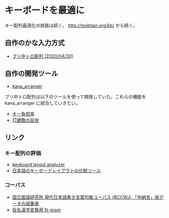 # キーボードを最適に

キー配列最適化の旅路は続く。 http://mobitan.org/kb/ から続く。

## 自作のかな入力方式

- [ブリ中トロ配列 (2020/04/30)](https://mobitan.hateblo.jp/entry/2020/04/30/233245)

## 自作の開発ツール

- [kana_arranger](https://github.com/mobitan/kana_arranger)

ブリ中トロ配列は以下のツールを使って開発していた。これらの機能を kana_arranger に統合していきたい。

- [キー負担率](https://mobitan.github.io/keyboard-layout-comparison/heatmap.html)
- [打鍵数の目安](https://mobitan.github.io/keyboard-layout-comparison/freq.html)

## リンク

### キー配列の評価

- [keyboard layout analyzer](https://keyboard-analyzer.vercel.app/)
- [日本語のキーボードレイアウトの比較ツール](https://github.com/esrille/keyboard-layout-comparison)

### コーパス

- [国立国語研究所 現代日本語書き言葉均衡コーパス (BCCWJ) 「中納言」版データの語彙表](https://pj.ninjal.ac.jp/corpus_center/bccwj/bcc-chu.html)
- [仮名漢字変換用 N-gram](http://www.ar.media.kyoto-u.ac.jp/member/gologo/lm.html#kkc)
